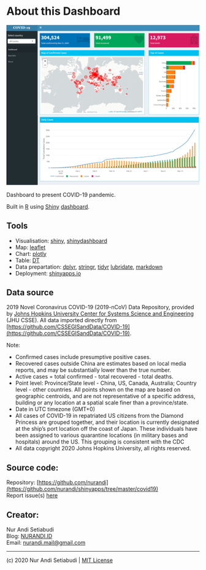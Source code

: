 # About this Dashboard


<img src="screenshot.png" class="img-hidden" alt="COVID-19 Dashboard by Nur Andi Setiabudi">


Dashboard to present COVID-19 pandemic. 

Built in [R](https://www.r-project.org/) using [Shiny](https://shiny.rstudio.com/) [dashboard](https://rstudio.github.io/shinydashboard/).


## Tools

* Visualisation: [shiny](https://shiny.rstudio.com/), [shinydashboard](https://rstudio.github.io/shinydashboard/)
* Map: [leaflet](https://rstudio.github.io/leaflet/) 
* Chart: [plotly](https://plot.ly/r/)
* Table: [DT](https://rstudio.github.io/DT/)
* Data prepartation: [dplyr](https://dplyr.tidyverse.org/), [stringr](https://stringr.tidyverse.org/), [tidyr](https://tidyr.tidyverse.org/index.html) [lubridate](https://lubridate.tidyverse.org/), [markdown](https://cran.r-project.org/web/packages/markdown/index.html)
* Deployment: [shinyapps.io](https://www.shinyapps.io/)


## Data source

2019 Novel Coronavirus COVID-19 (2019-nCoV) Data Repository, provided by [Johns Hopkins University Center for Systems Science and Engineering](https://systems.jhu.edu/) (JHU CSSE). All data imported directly from [https://github.com/CSSEGISandData/COVID-19](https://github.com/CSSEGISandData/COVID-19).

Note:
* Confirmed cases include presumptive positive cases.
* Recovered cases outside China are estimates based on local media reports, and may be substantially lower than the true number.
* Active cases = total confirmed - total recovered - total deaths.
* Point level: Province/State level - China, US, Canada, Australia; Country level - other countries. All points shown on the map are based on geographic centroids, and are not representative of a specific address, building or any location at a spatial scale finer than a province/state.
* Date in UTC timezone (GMT+0)
* All cases of COVID-19 in repatriated US citizens from the Diamond Princess are grouped together, and their location is currently designated at the ship’s port location off the coast of Japan. These individuals have been assigned to various quarantine locations (in military bases and hospitals) around the US. This grouping is consistent with the CDC
* All data copyright 2020 Johns Hopkins University, all rights reserved.


## Source code:  

Repository: [https://github.com/nurandi](https://github.com/nurandi/shinyapps/tree/master/covid19)  
Report issue(s) [here](https://github.com/nurandi/shinyapps/issues)


## Creator:  

Nur Andi Setiabudi  
Blog: [NURANDI.ID](https://nurandi.id)  
Email: [nurandi.mail@gmail.com](mailto:nurandi.mail@gmail.com)  

---

(c) 2020 Nur Andi Setiabudi | [MIT License](https://opensource.org/licenses/MIT) 

